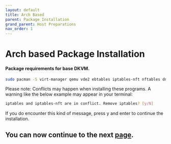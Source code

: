 ```yaml
---
layout: default
title: Arch Based
parent: Package Installation
grand_parent: Host Preparations
nav_order: 1
---
```


# Arch based Package Installation
#### Package requirements for base DKVM.

```bash
sudo pacman -S virt-manager qemu vde2 ebtables iptables-nft nftables dnsmasq bridge-utils ovmf qemu-utils dosfstools
```

Please note: Conflicts may happen when installing these programs.
A warning like the below example may appear in your terminal:

```bash
iptables and iptables-nft are in conflict. Remove iptables? [y/N]
```

If you do encounter this kind of message, press y and enter to continue the installation.

## You can now continue to the next <a href="../04-Networking.html">page</a>.
